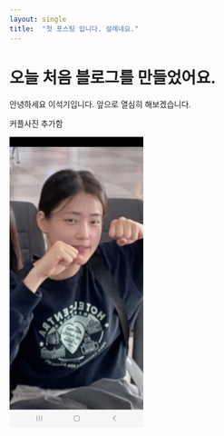 ```yaml
---
layout: single
title:  "첫 포스팅 입니다. 설레네요."
---
```


# 오늘 처음 블로그를 만들었어요.

안녕하세요 이석기입니다.
앞으로 열심히 해보겠습니다.

커플사진 추가함

<img src="../images/2023-10-16-first/kiki.jpg" alt="kiki" style="zoom:50%;" />